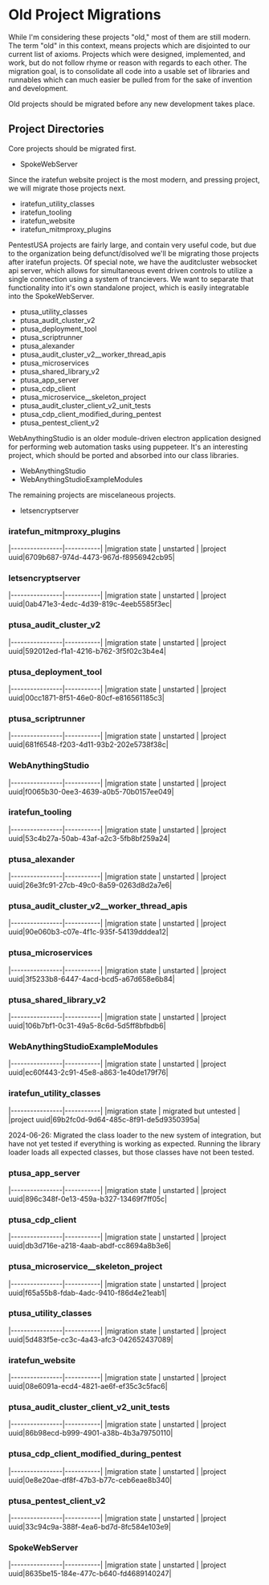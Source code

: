 # Old Project Migrations

While I'm considering these projects "old," most of them are still modern.  The term "old" in this context, means projects which are disjointed to our current list of axioms.  Projects which were designed, implemented, and work, but do not follow rhyme or reason with regards to each other.  The migration goal, is to consolidate all code into a usable set of libraries and runnables which can much easier be pulled from for the sake of invention and development.

Old projects should be migrated before any new development takes place.

## Project Directories

Core projects should be migrated first.

* SpokeWebServer

Since the iratefun website project is the most modern, and pressing project, we will migrate those projects next.

* iratefun_utility_classes
* iratefun_tooling
* iratefun_website
* iratefun_mitmproxy_plugins  

PentestUSA projects are fairly large, and contain very useful code, but due to the organization being defunct/disolved we'll be migrating those projects after iratefun projects.  Of special note, we have the auditcluster websocket api server, which allows for simultaneous event driven controls to utilize a single connection using a system of trancievers. We want to separate that functionality into it's own standalone project, which is easily integratable into the SpokeWebServer.

* ptusa_utility_classes
* ptusa_audit_cluster_v2
* ptusa_deployment_tool
* ptusa_scriptrunner
* ptusa_alexander
* ptusa_audit_cluster_v2__worker_thread_apis
* ptusa_microservices
* ptusa_shared_library_v2
* ptusa_app_server
* ptusa_cdp_client
* ptusa_microservice__skeleton_project
* ptusa_audit_cluster_client_v2_unit_tests
* ptusa_cdp_client_modified_during_pentest
* ptusa_pentest_client_v2

WebAnythingStudio is an older module-driven electron application designed for performing web automation tasks using puppeteer.  It's an interesting project, which should be ported and absorbed into our class libraries.

* WebAnythingStudio
* WebAnythingStudioExampleModules

The remaining projects are miscelaneous projects.

* letsencryptserver

### iratefun_mitmproxy_plugins

|----------------|-----------|
|migration state | unstarted |
|project uuid|6709b687-974d-4473-967d-f8956942cb95|



### letsencryptserver

|----------------|-----------|
|migration state | unstarted |
|project uuid|0ab471e3-4edc-4d39-819c-4eeb5585f3ec|

### ptusa_audit_cluster_v2

|----------------|-----------|
|migration state | unstarted |
|project uuid|592012ed-f1a1-4216-b762-3f5f02c3b4e4|

### ptusa_deployment_tool

|----------------|-----------|
|migration state | unstarted |
|project uuid|00cc1871-8f51-46e0-80cf-e816561185c3|

### ptusa_scriptrunner

|----------------|-----------|
|migration state | unstarted |
|project uuid|681f6548-f203-4d11-93b2-202e5738f38c|


### WebAnythingStudio

|----------------|-----------|
|migration state | unstarted |
|project uuid|f0065b30-0ee3-4639-a0b5-70b0157ee049|

### iratefun_tooling

|----------------|-----------|
|migration state | unstarted |
|project uuid|53c4b27a-50ab-43af-a2c3-5fb8bf259a24|

### ptusa_alexander

|----------------|-----------|
|migration state | unstarted |
|project uuid|26e3fc91-27cb-49c0-8a59-0263d8d2a7e6|

### ptusa_audit_cluster_v2__worker_thread_apis

|----------------|-----------|
|migration state | unstarted |
|project uuid|90e060b3-c07e-4f1c-935f-54139dddea12|

### ptusa_microservices

|----------------|-----------|
|migration state | unstarted |
|project uuid|3f5233b8-6447-4acd-bcd5-a67d658e6b84|

### ptusa_shared_library_v2

|----------------|-----------|
|migration state | unstarted |
|project uuid|106b7bf1-0c31-49a5-8c6d-5d5ff8bfbdb6|

### WebAnythingStudioExampleModules

|----------------|-----------|
|migration state | unstarted |
|project uuid|ec60f443-2c91-45e8-a863-1e40de179f76|

### iratefun_utility_classes

|----------------|-----------|
|migration state | migrated but untested |
|project uuid|69b2fc0d-9d64-485c-8f91-de5d9350395a|

2024-06-26: 
Migrated the class loader to the new system of integration, but have not yet tested if everything is working as expected.  Running the library loader loads all expected classes, but those classes have not been tested.

### ptusa_app_server

|----------------|-----------|
|migration state | unstarted |
|project uuid|896c348f-0e13-459a-b327-13469f7ff05c|

### ptusa_cdp_client

|----------------|-----------|
|migration state | unstarted |
|project uuid|db3d716e-a218-4aab-abdf-cc8694a8b3e6|

### ptusa_microservice__skeleton_project

|----------------|-----------|
|migration state | unstarted |
|project uuid|f65a55b8-fdab-4adc-9410-f86d4e21eab1|

### ptusa_utility_classes

|----------------|-----------|
|migration state | unstarted |
|project uuid|5d483f5e-cc3c-4a43-afc3-042652437089|

### iratefun_website

|----------------|-----------|
|migration state | unstarted |
|project uuid|08e6091a-ecd4-4821-ae6f-ef35c3c5fac6|

### ptusa_audit_cluster_client_v2_unit_tests

|----------------|-----------|
|migration state | unstarted |
|project uuid|86b98ecd-b999-4901-a38b-4b3a79750110|

### ptusa_cdp_client_modified_during_pentest

|----------------|-----------|
|migration state | unstarted |
|project uuid|0e8e20ae-df8f-47b3-b77c-ceb6eae8b340|

### ptusa_pentest_client_v2

|----------------|-----------|
|migration state | unstarted |
|project uuid|33c94c9a-388f-4ea6-bd7d-8fc584e103e9|

### SpokeWebServer

|----------------|-----------|
|migration state | unstarted |
|project uuid|8635be15-184e-477c-b640-fd4689140247|
